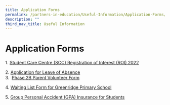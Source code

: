 ```yaml
---
title: Application Forms
permalink: /partners-in-education/Useful-Information/Application-Forms/
description: ""
third_nav_title: Useful Information
---
```

# Application Forms
1. [Student Care Centre (SCC) Registration of Interest (ROI) 2022](https://docs.google.com/forms/d/e/1FAIpQLScBPxUSTNjI0z-1RJuQwNk01xH3L5CtKnBJ-H6d6Ee70QdKsg/viewform)  
  
2. [Application for Leave of Absence](https://go.gov.sg/loa-grps)  
3.  [Phase 2B Parent Volunteer Form](http://greenridgepri.moe.edu.sg/qql/slot/u547/Partners%20in%20Education/Useful%20Information/2021_2022%20Phase%202B%20Parent%20Volunteer%20Application%20Form.pdf)  
  
4. [Waiting List Form for Greenridge Primary School](https://go.gov.sg/waitinglist-grps)  
  
5. [Group Personal Accident (GPA) Insurance for Students](https://studentgpa.incomegroupins.com.sg/)